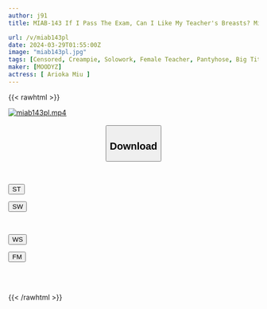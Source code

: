 ```yaml
---
author: j91
title: MIAB-143 If I Pass The Exam, Can I Like My Teacher's Breasts? Miu Arioka Studied Hard For Entrance Exams And Graduated From Virginity With 23 Creampies From A Big-breasted Female Teacher In Black Pantyhose For 3 Months.

url: /v/miab143pl
date: 2024-03-29T01:55:00Z
image: "miab143pl.jpg"
tags: [Censored, Creampie, Solowork, Female Teacher, Pantyhose, Big Tits, Titty Fuck	]
maker: [MOODYZ]
actress: [ Arioka Miu ]
---
```



{{< rawhtml >}}

<div class="video" data-videoid="ggDKbpoGZ9c3v1">
    <a href="javascript:;">
        <img src="/v/miab143pl/miab143pl.jpg" width="WIDTH" height="HEIGHT" alt="miab143pl.mp4" loading="lazy">
    </a>
</div>

<script type="text/javascript" src="https://j91.asia/asset/on-demand-st.js"></script>

<br>
  <link rel="stylesheet" href="https://j91.asia/asset/bs5.css">
  
  <center>
  <button class="btn btn-primary" type="button" data-bs-toggle="collapse" data-bs-target=".multi-collapse" aria-expanded="false" aria-controls="multiCollapseExample1 multiCollapseExample2"><h2>Download</h2></button></center>
</p>
<div class="row">
  <div class="col">
    <div class="collapse multi-collapse" id="multiCollapseExample1">
      <div class="card card-body">
	      	      <br>
<div class="buttons">  
<p><a href="https://streamtape.to/v/ggDKbpoGZ9c3v1" target="_blank"><button class="btn-hover color-3"><i class="fa fa-download"></i> ST</button></a></p>
<p><a href="https://asnwish.com/kx2bsajd5cs4" target="_blank"><button class="btn-hover color-2"><i class="fa fa-download"></i> SW</button></a></p></div>
    </div>
  </div>
</div>
  <div class="col">
    <div class="collapse multi-collapse" id="multiCollapseExample2">
      <div class="card card-body">
	      <br>
<div class="buttons">
<p><a href="https://wolfstream.tv/f91qhkvu7cjh"><button class="btn-hover color-9"><i class="fa fa-download"></i> WS</button></a></p>
<p><a href="https://filemoon.sx/d/xhz6hj84y015"><button class="btn-hover color-8"><i class="fa fa-download"></i> FM</button></a></p></div>
<br><br>
      </div>
    </div>
  </div>
</div>

{{< /rawhtml >}}
